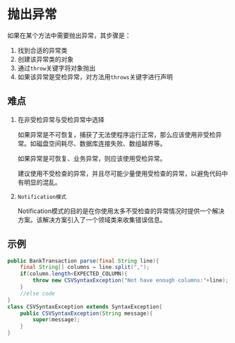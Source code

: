 # 抛出异常

如果在某个方法中需要抛出异常，其步骤是：

1. 找到合适的异常类
2. 创建该异常类的对象
3. 通过`throw`关键字将对象抛出
4. 如果该异常是受检异常，对方法用`throws`关键字进行声明

## 难点

1. 在非受检异常与受检异常中选择

   如果异常是不可恢复，捕获了无法使程序运行正常，那么应该使用非受检异常。如磁盘空间耗尽、数据库连接失败、数组越界等。

   如果异常是可恢复、业务异常，则应该使用受检异常。

   建议使用不受检查的异常，并且尽可能少量使用受检查的异常，以避免代码中有明显的混乱。

2. `Notification模式`

   Notification模式的目的是在你使用太多不受检查的异常情况时提供一个解决方案。该解决方案引入了一个领域类来收集错误信息。

## 示例

```java
public BankTransaction parse(final String line){
    final String[] columns = line.split(",");
    if(column.length<EXPECTED_COLUMN){
        throw new CSVSyntaxException("Not have enough columns:"+line);
    }
    //else code
}
class CSVSyntaxException extends SyntaxException{
    public CSVSyntaxException(String message){
        super(message);
    }
}
```

